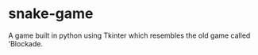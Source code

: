 # snake-game
A game built in python using Tkinter  which resembles the old game called 'Blockade.  
